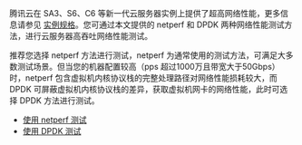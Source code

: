 腾讯云在 SA3、S6、C6 等新一代云服务器实例上提供了超高网络性能，更多信息请参见 [实例规格](https://cloud.tencent.com/document/product/213/11518)。您可通过本文提供的 netperf 和 DPDK 两种网络性能测试方法，进行云服务器高吞吐网络性能测试。

推荐您选择 netperf 方法进行测试，netperf 为通常使用的测试方法，可满足大多数测试场景。但当您的机器配置较高（pps 超过1000万且带宽大于50Gbps）时，netperf 包含虚拟机内核协议栈的完整处理路径对网络性能损耗较大，而 DPDK 可屏蔽虚拟机内核协议栈的差异，获取虚拟机网卡的网络性能，此时可选择 DPDK 方法进行测试。 
 - [使用 netperf 测试](https://cloud.tencent.com/document/product/213/56299)
 - [使用 DPDK 测试](https://cloud.tencent.com/document/product/213/56300)
 
 
